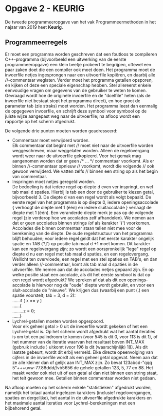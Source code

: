 <h1>Opgave 2 - KEURIG</h1>

De tweede programmeeropgave van het vak Programmeermethoden in het najaar van 2019 heet <b>Keurig</b>.

<h2>Programmeerregels</h2>
Er moet een programma worden geschreven dat een foutloos te compileren C++-programma (bijvoorbeeld een uitwerking van de eerste programmeeropgave) een klein beetje probeert te begrijpen, oftewel een paar zaken doet die een compiler ook moet doen. Het programma moet de invoerfile netjes ingesprongen naar een uitvoerfile kopiëren, en daarbij alle //-commentaar weglaten. Verder moet het programma getallen opsporen, en kijken of deze een speciale eigenschap hebben.
Stel allereerst enkele eenvoudige vragen om gegevens van de gebruiker te weten te komen. Gevraagd wordt hoe de originele invoerfile en de "doelfile" heten (als de invoerfile niet bestaat stopt het programma direct), en hoe groot de parameter tab (zie straks) moet worden. Het programma leest dan eenmalig de opgegeven invoerfile, en schrijft deze symbool voor symbool op de juiste wijze aangepast weg naar de uitvoerfile; na afloop wordt een rapportje op het scherm afgedrukt.

De volgende drie punten moeten worden geadresseerd:
<ul>
<li>Commentaar moet verwijderd worden.<br>
Elk commentaar dat begint met // moet niet naar de uitvoerfile worden weggeschreven, maar weggelaten worden. Alleen de regelovergang wordt weer naar de uitvoerfile gekopieerd.
Voor het gemak mag aangenomen worden dat er geen /* ... */ commentaar voorkomt. Als er binnen //-commentaar opnieuw // voorkomt, wordt die volgende // ook gewoon verwijderd. We vatten zelfs // binnen een string op als het begin van commentaar.</li>
<li>Inspringen moet netjes geregeld worden.<br>
De bedoeling is dat iedere regel op diepte d even ver inspringt, en wel tab maal d spaties. Hierbij is tab een door de gebruiker te kiezen getal, bijvoorbeeld 3. De diepte d van een regel wordt als volgt bepaald. De eerste regel van het programma is op diepte 0, iedere openingsaccolade { verhoogt de diepte met 1 (één) en iedere sluitaccolade } verlaagt de diepte met 1 (één). Een veranderde diepte merk je pas op de volgende regel (zie verderop hoe we accolades zelf afhandelen).
We nemen aan dat er geen accolades binnen strings (of als karakter '{') voorkomen. Accolades die binnen commentaar staan tellen niet mee voor de berekening van de diepte. De oude regelstructuur van het programma blijft behouden; voor iedere regel geldt dat het eerste karakter ongelijk spatie en TAB ('\t') op positie tab maal d +1 moet komen. Dit karakter kan een regelovergang zijn; zo wordt een oorspronkelijk "lege" regel op diepte d nu een regel met tab maal d spaties, en een regelovergang.
Wellicht ten overvloede, een regel met een stel spaties en TAB's, en dan verder alleen //-commentaar, komt als tab maal d spaties in de uitvoerfile.
We nemen aan dat de accolades netjes gepaard zijn.
En op welke positie staat een accolade, als dit het eerste symbool is dat op een regel wordt afgedrukt? We spreken af dat als dit een openings-accolade is hiervoor nog de "oude" diepte wordt gebruikt, en voor een sluit-accolade de "nieuwe". We krijgen dus (waarbij een punt (.) een spatie voorstelt; tab = 3, d = 2):<br>
......if ( x == y )<br>
......{<br>
.........z = 0;<br>
......}</li>
<li>Lychrel-getallen moeten worden opgespoord.<br>
Voor elk geheel getal > 0 uit de invoerfile wordt gekeken of het een Lychrel-getal is. Op het scherm wordt afgedrukt wat het aantal iteraties is om tot een palindroom te komen (voor 545 is dit 0, voor 113 is dit 1), of het nummer van de iteratie waarvan het resultaat boven INT_MAX (gebruik include <climits>) uitkomt (voor 196 is dit (waarschijnlijk) 18). Als dit laatste gebeurt, wordt dit erbij vermeld.
Elke directe opeenvolging van cijfers in de invoerfile wordt als een geheel getal opgevat. Neem aan dat ze alle kleiner dan of gelijk aan INT_MAX zijn. Zo bevat 123abcd-"qqq 5"+++uvw-77.88ddd//vb5656 de gehele getallen 123, 5, 77 en 88. Het maakt verder ook niet uit of een getal al dan niet binnen een string staat, het telt gewoon mee. Getallen binnen commentaar worden niet gedaan.</li></ul>

Na afloop moeten op het scherm enkele "statistieken" afgedrukt worden, namelijk het totaal aantal ingelezen karakters (inclusief regelovergangen, spaties en dergelijke), het aantal in de uitvoerfile afgedrukte karakters en het maximale aantal iteraties voor Lychrel-berekeningen met een bijbehorend getal.
